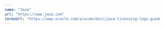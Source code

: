 ```yaml
---
name: "Java"
url: "https://www.java.com"
termsUrl: "https://www.oracle.com/a/ocom/docs/java-licensing-logo-guidelines-1908204.pdf"
---
```

